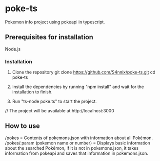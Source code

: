 # poke-ts
Pokemon info project using pokeapi in typescript.

## Prerequisites for installation

Node.js

### Installation
1. Clone the repository
git clone https://github.com/S4nnix/poke-ts.git
cd poke-ts

2. Install the dependencies by running "npm install" and wait for the installation to finish.

3. Run "ts-node poke.ts" to start the project.

// The project will be available at http://localhost:3000
## How to use
/pokes = Contents of pokemons.json with information about all Pokémon.
/pokes/:param (pokemon name or number) =  Displays basic information about the searched Pokémon, if it is not in pokemons.json, it takes information from pokeapi and saves that information in pokemons.json.
